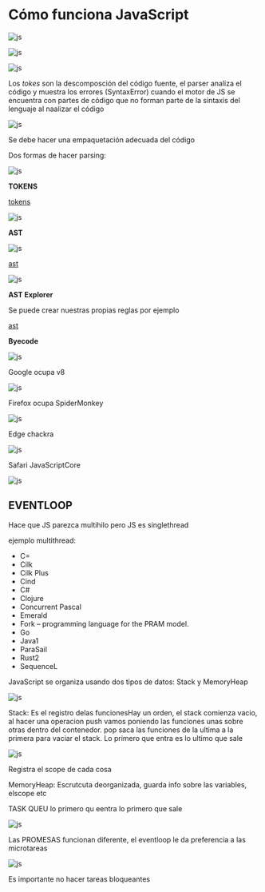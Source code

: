 # Cómo funciona JavaScript

![js](./notes-assets/01.png)

![js](./notes-assets/02.png)

![js](./notes-assets/03.png)

Los *tokes* son la descomposción del código fuente, el parser analiza el código y muestra los errores (SyntaxError) cuando el motor de JS se encuentra con partes de código que no forman parte de la sintaxis del lenguaje al naalizar el código

![js](./notes-assets/04.png)

Se debe hacer una empaquetación adecuada del código

Dos formas de hacer parsing:

![js](./notes-assets/05.png)

**TOKENS**

[tokens](https://esprima.org/demo/parse.html#)

![js](./notes-assets/06.png)

**AST**

![js](./notes-assets/07.png)

[ast](https://astexplorer.net/)

![js](./notes-assets/08.png)

**AST Explorer**

Se puede crear nuestras propias reglas por ejemplo

[ast](https://astexplorer.net/#/gist/16fc27fc420f705455f2b42b6c804aa1/d9cc7988c2c743d7edfbb3c3b1abed866c975ee4)

**Byecode**

![js](./notes-assets/09.png)




Google ocupa v8 

![js](./notes-assets/10.png)

Firefox ocupa SpiderMonkey

![js](./notes-assets/11.png)

Edge chackra

![js](./notes-assets/12.png)

Safari JavaScriptCore

![js](./notes-assets/13.png)


## EVENTLOOP

Hace que JS parezca multihilo pero JS es singlethread

ejemplo multithread:

- C=
- Cilk
- Cilk Plus
- Cind
- C#
- Clojure
- Concurrent Pascal
- Emerald
- Fork – programming language for the PRAM model.
- Go
- Java1​
- ParaSail
- Rust2​
- SequenceL


JavaScript se organiza usando dos tipos de datos: Stack y MemoryHeap

![js](./notes-assets/14.png)

Stack: Es el registro delas funcionesHay un orden, el stack comienza vacio, al hacer una operacion push vamos poniendo las funciones unas sobre otras dentro del contenedor. pop saca las funciones de la ultima a la primera para vaciar el stack. Lo primero que entra es lo ultimo que sale

![js](./notes-assets/15.png)

Registra el scope de cada cosa

MemoryHeap: Escrutcuta deorganizada, guarda info sobre las variables, elscope etc

TASK QUEU lo primero qu eentra lo primero que sale

![js](./notes-assets/16.png)

Las PROMESAS funcionan diferente, el eventloop le da preferencia a las microtareas

![js](./notes-assets/17.png)

Es importante no hacer tareas bloqueantes